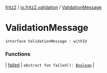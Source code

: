 [fritz2](../../index.md) / [io.fritz2.validation](../index.md) / [ValidationMessage](./index.md)

# ValidationMessage

`interface ValidationMessage : withId`

### Functions

| [failed](failed.md) | `abstract fun failed(): `[`Boolean`](https://kotlinlang.org/api/latest/jvm/stdlib/kotlin/-boolean/index.html) |

